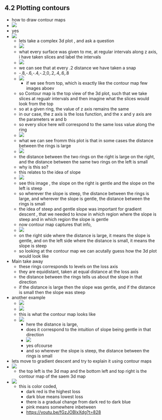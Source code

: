 ## 4.2 Plotting contours

- how to draw contour maps
- ![](2023-10-14-09-57-06.png)
- yes
- ![](2023-10-14-09-57-33.png)
    - lets take a complex 3d plot , and ask a question
    - ![](2023-10-14-09-58-29.png)
    - what every surface was given to me, at regular intervals along z axis, i have taken slices and label the intervals
    - ![](2023-10-14-10-00-29.png)
    - we can see that at every .2 distance we have taken a snap
    - -.8,-.6,-.4,-.2,0,.2,.4,.6,.8
    -  ![](2023-10-14-10-02-16.png)
        - if we see from top, which is exactly like the contour map few images aboev
    - so Contour map is the top view of the 3d plot, such that we take slices at regualr intervals and then imagine what the slices would look from the top
    - so at a given ring, the value of z axis remains the same
    - in our case, the z axis is the loss function, and the x and y axis are the parameters w and b
    - so every slice here will correspond to the same loss value along the ring
    - ![](2023-10-14-10-06-41.png)
    - what we can see fromm this plot is that in some cases the distance between the rings is large 
    - ![](2023-10-14-10-08-20.png)
    - the distance between the two rings on the right is large on the right, and the distance between the same two rings on the left is small
    - why is this so?
    - this relates to the idea of slope
    - ![](2023-10-14-10-10-12.png)
    - see this image , the slope on the right is gentle and the slope on the left is steep
    - so wherever the slope is steep, the distance between the rings is large, and wherever the slope is gentle, the distance between the rings is small
    - the idea of steep and gentle slope was important for gradient descent , that we needed to know in which region where the slope is steep and in which region the slope is gentle
    - now contour map captures that info,
    - ![](2023-10-14-10-13-01.png)
    - on the right side where the distance is large, it means the slope is gentle, and on the left side where the distance is small, it means the slope is steep
    - so looking at the contour map we can acutally guess how the 3d plot would look like
- Main take away
    - these rings corresponds to levels on the loss axis
    - they are equidistant, taken at equal distance at the loss axis
    - the distance between the rings tells us about the slope in that direction
    - if the distance is large then the slope was gentle, and if the distance is small then the slope was steep
- another example
    - ![](2023-10-14-10-16-29.png)
    - ![](2023-10-14-10-16-57.png)
    - this is what the contour map looks like
    - ![](2023-10-14-10-21-39.png)
        - here the distance is large, 
        - does it correspond to the intuition of slope being gentle in that direction
        - ![](2023-10-14-10-22-55.png)
        - yes ofcourse
        - and so wherever the slope is steep, the distance between the rings is small
- lets move to gradient descent and try to explain it using contour maps
- ![](2023-10-14-10-25-52.png)
    - the top left is the 3d map and the bottom left and top right is the contour map of the saem 3d map
- ![](2023-10-14-10-28-58.png)
    - this is color coded,
        - dark red is the highest loss
        - dark blue means lowest loss    
        - there is a gradual change from dark red to dark blue
        - pink means somewhere inbetween 
        - https://youtu.be/fGzJOBIxXdg?t=828